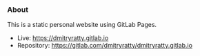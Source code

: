 ### About

This is a static personal website using GitLab Pages.
* Live: https://dmitryratty.gitlab.io
* Repository: https://gitlab.com/dmitryratty/dmitryratty.gitlab.io